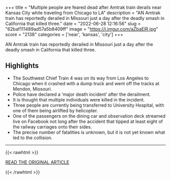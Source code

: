 +++
title = "Multiple people are feared dead after Amtrak train derails near Kansas City while traveling from Chicago to LA"
description = "AN Amtrak train has reportedly derailed in Missouri just a day after the deadly smash in California that killed three."
date = "2022-06-28 12:16:56"
slug = "62baf111489ad57a5b8409ff"
image = "https://i.imgur.com/aZbaElR.jpg"
score = "2138"
categories = ['near', 'kansas', 'city']
+++

AN Amtrak train has reportedly derailed in Missouri just a day after the deadly smash in California that killed three.

## Highlights

- The Southwest Chief Train 4 was on its way from Los Angeles to Chicago when it crashed with a dump truck and went off the tracks at Mendon, Missouri.
- Police have declared a ‘major death incident’ after the derailment.
- It is thought that multiple individuals were killed in the incident.
- Three people are currently being transferred to University Hospital, with one of them being airlifted by helicopter.
- One of the passengers on the dining car and observation deck streamed live on Facebook not long after the accident that tipped at least eight of the railway carriages onto their sides.
- The precise number of fatalities is unknown, but it is not yet known what led to the collision.

---

{{< rawhtml >}}
  <p class="article-category">
    <a target="_blank" href="https://www.fox3now.com/amtrak-train-derails-and-leaves-families-stranded-on-tracks-in-missouri/">READ THE ORIGINAL ARTICLE</a>
  </p>
{{< /rawhtml >}}
